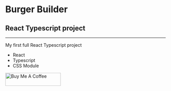 # Burger Builder

## React Typescript project

---

My first full React Typescript project

- React
- Typescript
- CSS Module

<a href="https://www.buymeacoffee.com/doddle" target="_blank"><img src="https://cdn.buymeacoffee.com/buttons/default-orange.png" alt="Buy Me A Coffee" height="41" width="174"></a>
